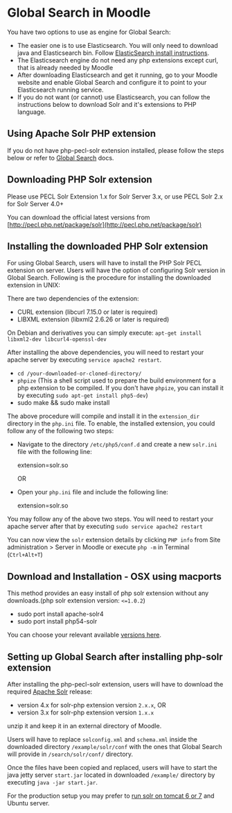 Global Search in Moodle
=======================

You have two options to use as engine for Global Search:

* The easier one is to use Elasticsearch. You will only need to download java and Elasticsearch bin. Follow [ElasticSearch install instructions](https://www.elastic.co/guide/en/elasticsearch/reference/current/_installation.html).
 * The Elasticsearch engine do not need any php extensions except curl, that is already needed by Moodle
 * After downloading Elasticsearch and get it running, go to your Moodle website and enable Global Search and configure it to point to your Elasticsearch running service.
* If you do not want (or cannot) use Elasticsearch, you can follow the instructions below to download Solr and it's extensions to PHP language.

Using Apache Solr PHP extension
-------------------------------
If you do not have php-pecl-solr extension installed, please follow the steps below or refer to [Global Search](http://docs.moodle.org/dev/Global_search) docs.

Downloading PHP Solr extension
------------------------------
Please use PECL Solr Extension 1.x for Solr Server 3.x, or use PECL Solr 2.x for Solr Server 4.0+

You can download the official latest versions from [http://pecl.php.net/package/solr](http://pecl.php.net/package/solr)

Installing the downloaded PHP Solr extension
--------------------------------------------
For using Global Search, users will have to install the PHP Solr PECL extension on server. Users will have the option of configuring Solr version in  Global Search.
Following is the procedure for installing the downloaded extension in UNIX:

There are two dependencies of the extension:

* CURL extension (libcurl 7.15.0 or later is required)
* LIBXML extension (libxml2 2.6.26 or later is required)

On Debian and derivatives you can simply execute:
	`apt-get install libxml2-dev libcurl4-openssl-dev`

After installing the above dependencies, you will need to restart your apache server by executing `service apache2 restart`.

* `cd /your-downloaded-or-cloned-directory/`
* `phpize`
(This a shell script used to prepare the build environment for a php extension to be compiled. If you don't have `phpize`, you can install it by executing `sudo apt-get install php5-dev`)
* sudo make && sudo make install

The above procedure will compile and install it in the `extension_dir` directory in the `php.ini` file. To enable, the installed extension, you could follow any of the following two steps:

* Navigate to the directory `/etc/php5/conf.d` and create a new `solr.ini` file with the following line:

    extension=solr.so

    OR

* Open your `php.ini` file and include the following line:

    extension=solr.so

You may follow any of the above two steps. You will need to restart your apache server after that by executing `sudo service apache2 restart`

You can now view the `solr` extension details by clicking `PHP info` from Site administration > Server in Moodle or execute `php -m` in Terminal (`Ctrl+Alt+T`)

Download and Installation - OSX using macports
----------------------------------------------
This method provides an easy install of php solr extension without any downloads.(php solr extension version: `<=1.0.2`)

 * sudo port install apache-solr4
 * sudo port install php54-solr

You can choose your relevant available [versions here](http://www.macports.org/ports.php?by=name&substr=solr).

Setting up Global Search after installing php-solr extension
------------------------------------------------------------

After installing the php-pecl-solr extension, users will have to download the required [Apache Solr](http://lucene.apache.org/solr/) release:

* version 4.x for solr-php extension version `2.x.x`, OR
* version 3.x for solr-php extension version `1.x.x`

unzip it and keep it in an external directory of Moodle.

Users will have to replace `solconfig.xml` and `schema.xml` inside the downloaded directory `/example/solr/conf` with the ones that Global Search will provide in `/search/solr/conf/` directory.

Once the files have been copied and replaced, users will have to start the java jetty server `start.jar` located in downloaded `/example/` directory by executing `java -jar start.jar`.

For the production setup you may prefer to [run solr on tomcat 6 or 7](http://jmuras.com/blog/2012/setup-solr-4-tomcat-ubuntu-server-12-04-lts) and Ubuntu server.
